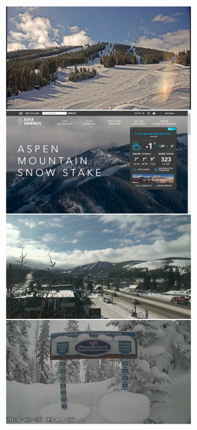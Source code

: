 ![AutomatedStoryAuthorV11](https://github.com/StateDocuments/Colorado-public/blob/main/Ami09c326ac-2e12-4564-bdaf-552d11ee4300.png)
![AutomatedStoryAuthorV11](https://github.com/StateDocuments/Colorado-public/blob/main/Ami6e4bb34a-cb95-4880-ab9a-33356d209598.png)
![AutomatedStoryAuthorV11](https://github.com/StateDocuments/Colorado-public/blob/main/best-western-cam.jpg)
![AutomatedStoryAuthorV11](https://github.com/StateDocuments/Colorado-public/blob/main/e12dbfe2-9359-4b93-a8ce-b5e461b681d1@size=1920x1080.jpg)
